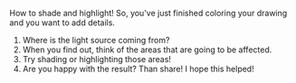 How to shade and highlight!
So, you've just finished coloring your drawing and you want to add details.
1. Where is the light source coming from?
2. When you find out, think of the areas that are going to be affected.
3. Try shading or highlighting those areas!
4. Are you happy with the result? Than share!
I hope this helped!